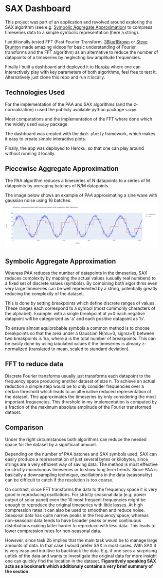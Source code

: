 # SAX Dashboard
This project was part of an application and revolved around exploring the SAX algorithm (see e.g. [Symbolic Aggregate Approximation](https://jmotif.github.io/sax-vsm_site/morea/algorithm/SAX.html)) to compress timeseries data to a simple symbolic representation (here a string).

I additionally tested FFT (Fast Fourier Transform. [3Blue1Brown](https://www.youtube.com/watch?v=spUNpyF58BY) or [Steve Brunton](https://youtu.be/E8HeD-MUrjY) made amazing videos for basic understanding of Fourier transforms and the FFT algorithm) as an alternative to reduce the number of datapoints of a timeseries by neglecting low amplitude frequencies.

Finally I built a dashboard and deployed it to [Heroku](https://sax-dashboard.herokuapp.com/) where one can interactively play with key parameters of both algorithms, feel free to test it. Alternatively just clone this repo and run it locally.

## Technologies Used
For the implementation of the PAA and SAX algorithms (and the z-normalization) i used the publicly available python package `saxpy`.

Most computations and the implementation of the FFT where done which the widely used `numpy` package.

The dashboard was created with the `dash plotly` framework, which makes it easy to create simple interactive plots.

Finally, the app was deployed to Heroku, so that one can play around without running it locally.

## Piecewise Aggregate Approximation
The PAA algorithm reduces a timeseries of N datapoints to a series of M datapoints by averaging batches of N/M datapoints.

The image below shows an example of PAA approximating a sine wave with gaussian noise using 16 batches.
![Example PAA](img/paa-explanation.png)

## Symbolic Aggregate Approximation
Whereas PAA reduces the number of datapoints in the timeseries, SAX reduces complexity by mapping the actual values (usually real numbers) to a fixed set of discrete values (symbols). By combining both algorithms even very large timeseries can be well represented by a string, potentially greatly reducing the complexity of the dataset.

This is done by setting breakpoints which define discrete ranges of values. These ranges each correspond to a symbol (most commonly characters of the alphabet). Example: with a single breakpoint at y=0 each negative datapoint will be categorized as 'a' and each positive datapoint as 'b'.

To ensure almost equiprobable symbols a common method is to choose breakpoints so that the area under a Gaussian N(mu=0, sigma=1) between two breakpoints is 1/a, where a is the total number of breakpoints. This can be easily done by using tabulated values if the timeseries is already z-normalized (translated to mean, scaled to standard deviation).

## FFT to reduce data
Discrete Fourier transforms usually just transforms each datapoint to the frequency space producing another dataset of size n. To achieve an actual reduction a simple step would be to only consider frequencies over a certain threshold which leads to an alternative reduced representation of the dataset. This approximates the timeseries by only considering the most important frequencies. This threshold in my implementation is computed by a fraction of the maximum absolute amplitude of the Fourier transformed dataset. 

## Comparison
Under the right circumstances both algorithms can reduce the needed space for the dataset by a significant amount.

Depending on the number of PAA batches and SAX symbols used, SAX can easily produce a representation of just several bytes or kilobytes, since strings are a very efficient way of saving data. The method is most effective on strictly monotonous timeseries or to show long term trends. Since PAA is basically a downsampling technique, oscillations in the data (seasonality) can be difficult to catch if the resolution is too coarse.

On contrast, since FFT transforms the data to the frequency space it is very good in reproducing oscillations. For strictly seasonal data (e.g. power output of solar panel) even the 10 most frequent frequencies might be enough to reproduce the original timeseries with little losses. At high compression rates it can also be used to smoothen and reduce noise. Seasonal data has quite narrow peaks in the frequency space, whereas non-seasonal data tends to have broader peaks or even continuous distributions making latter harder to reproduce with less data. This leads to lower compression rates for non-seasonal data.

However, since task 2b implies that the main task would be to manage large amounts of data. In that case I would prefer SAX in most cases. With SAX it is very easy and intuitive to backtrack the data. E.g. if one sees a surprising uptick of the data and wants to investigate the original data for more insight one can quickly find the location in the dataset. **Figuratively speaking SAX acts as a bookmark which additionaly contains a very brief summary of the section.**
